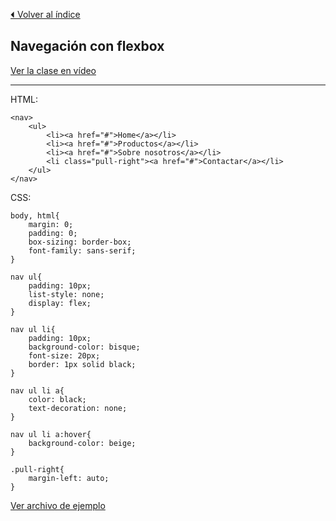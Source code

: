 [⏴ Volver al índice](../../README.md#índice-del-curso)

## Navegación con flexbox

[Ver la clase en vídeo](https://kikopalomares.com/clases/navegacion-con-flexbox)

_____

HTML:

    <nav>
        <ul>
            <li><a href="#">Home</a></li>
            <li><a href="#">Productos</a></li>
            <li><a href="#">Sobre nosotros</a></li>
            <li class="pull-right"><a href="#">Contactar</a></li>
        </ul>
    </nav>

CSS:

    body, html{
        margin: 0;
        padding: 0;
        box-sizing: border-box;
        font-family: sans-serif;
    }

    nav ul{
        padding: 10px;
        list-style: none;
        display: flex;
    }

    nav ul li{
        padding: 10px;
        background-color: bisque;
        font-size: 20px;
        border: 1px solid black;
    }

    nav ul li a{
        color: black;
        text-decoration: none;
    }

    nav ul li a:hover{
        background-color: beige;
    }

    .pull-right{
        margin-left: auto;
    }

[Ver archivo de ejemplo](6.1_ejemplo_1.html)